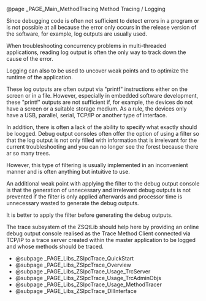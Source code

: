 @page _PAGE_Main_MethodTracing Method Tracing / Logging

Since debugging code is often not sufficient to detect errors in a program or is not possible at all because
the error only occurs in the release version of the software, for example, log outputs are usually used.

When troubleshooting concurrency problems in multi-threaded applications, reading log output is often the
only way to track down the cause of the error.

Logging can also to be used to uncover weak points and to optimize the runtime of the application.

These log outputs are often output via "printf" instructions either on the screen or in a file.
However, especially in embedded software development, these "printf" outputs are not sufficient if,
for example, the devices do not have a screen or a suitable storage medium. As a rule, the devices
only have a USB, parallel, serial, TCP/IP or another type of interface.

In addition, there is often a lack of the ability to specify what exactly should be loogged.
Debug output consoles often offer the option of using a filter so that the log output is not only filled
with information that is irrelevant for the current troubleshooting and you can no longer see the forest
because there ar so many trees.

However, this type of filtering is usually implemented in an inconvenient manner and is often anything
but intuitive to use.

An additional weak point with applying the filter to the debug output console is that the generation of
unnecessary and irrelevant debug outputs is not prevented if the filter is only applied afterwards and
processor time is unnecessary wasted to generate the debug outputs.

It is better to apply the filter before generating the debug outputs.

The trace subsystem of the ZSQtLib should help here by providing an online debug output console realised
as the Trace Method Client connected via TCP/IP to a trace server created within the master application
to be logged and whose methods should be traced.

- @subpage _PAGE_Libs_ZSIpcTrace_QuickStart
- @subpage _PAGE_Libs_ZSIpcTrace_Overview
- @subpage _PAGE_Libs_ZSIpcTrace_Usage_TrcServer
- @subpage _PAGE_Libs_ZSIpcTrace_Usage_TrcAdminObjs
- @subpage _PAGE_Libs_ZSIpcTrace_Usage_MethodTracer
- @subpage _PAGE_Libs_ZSIpcTrace_DllInterface

